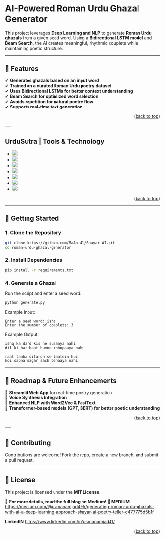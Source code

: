 # **AI-Powered Roman Urdu Ghazal Generator**  

This project leverages **Deep Learning and NLP** to generate **Roman Urdu ghazals** from a given seed word. Using a **Bidirectional LSTM model** and **Beam Search**, the AI creates meaningful, rhythmic couplets while maintaining poetic structure.  

---

## **📌 Features**  
✔ **Generates ghazals based on an input word**  
✔ **Trained on a curated Roman Urdu poetry dataset**  
✔ **Uses Bidirectional LSTMs for better context understanding**  
✔ **Beam Search for optimized word selection**  
✔ **Avoids repetition for natural poetry flow**  
✔ **Supports real-time text generation**  

<p align="right">(<a href="#readme-top">back to top</a>)</p>
---

## UrduSutra | Tools & Technology

* <img src="https://img.shields.io/badge/python-3670A0?style=for-the-badge&logo=python&logoColor=ffdd54"/>
* <img src="https://img.shields.io/badge/Jupyter-notebook-brightgreen"/>
* <img src="https://img.shields.io/badge/-Streamlit-FF4B4B?style=flat&logo=streamlit&logoColor=white"/>
* <img src="https://img.shields.io/badge/PyTorch-EE4C2C?style=for-the-badge&logo=pytorch&logoColor=white"/>
* <img src="https://img.shields.io/badge/Visual%20Studio%20Code-007ACC?logo=visualstudiocode&logoColor=fff&style=plastic"/>
* <img src="https://img.shields.io/badge/Google-Colab-red"/>
* <img src="https://img.shields.io/badge/Kaggle-20BEFF?style=for-the-badge&logo=Kaggle&logoColor=white"/>

<p align="right">(<a href="#readme-top">back to top</a>)</p>

---

## **🚀 Getting Started**  
### **1. Clone the Repository**  
```bash
git clone https://github.com/MaAn-41/Shayar-AI.git
cd roman-urdu-ghazal-generator
```

### **2. Install Dependencies**  
```bash
pip install -r requirements.txt
```


### **4. Generate a Ghazal**  
Run the script and enter a seed word:  
```python
python generate.py
```
Example Input:  
```
Enter a seed word: ishq  
Enter the number of couplets: 3  
```

Example Output:  
```
ishq ka dard kis ne sunaaya nahi  
dil ki har baat humne chhupaaya nahi  

raat tanha sitaron se baatein hui  
koi sapna magar sach banaaya nahi  
```

---

## **🎯 Roadmap & Future Enhancements**  
🔹 **Streamlit Web App** for real-time poetry generation  
🔹 **Voice Synthesis Integration**  
🔹 **Enhanced NLP with Word2Vec & FastText**  
🔹 **Transformer-based models (GPT, BERT) for better poetic understanding**  
<p align="right">(<a href="#readme-top">back to top</a>)</p>
---

## **🤝 Contributing**  
Contributions are welcome! Fork the repo, create a new branch, and submit a pull request.  

---

## **📜 License**  
This project is licensed under the **MIT License**.  

📌 **For more details, read the full blog on Medium!** 🚀
**MEDIUM** https://medium.com/@usmanamjad495/generating-roman-urdu-ghazals-with-ai-a-deep-learning-approach-shayar-ai-poetry-teller-c477775d5b1f

**LinkedIN** https://www.linkedin.com/in/usmanamjad41/

<p align="right">(<a href="#readme-top">back to top</a>)</p>